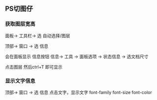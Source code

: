 ## PS切图仔

### 获取图层宽高
面板-> 工具栏-> 选 自动选择/图层

顶部-> 窗口 -> 选 信息

会在面板显示 信息按钮
信息-> 工具 -> 面板选项 -> 状态信息 -> 选文档尺寸

点击图层 然后ctrl+T 即可显示

### 显示文字信息
顶部-> 窗口 -> 选 信息
点击文字，显示文字 font-family font-size font-color
